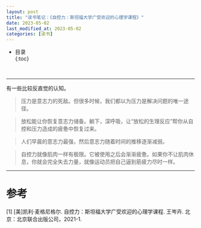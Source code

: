 ```yaml
---
layout: post
title: "读书笔记：《自控力：斯坦福大学广受欢迎的心理学课程》"
date: 2023-05-02
last_modified_at: 2023-05-02
categories: [读书]
---
```


* 目录  
{:toc}
<br/>

---

有一些比较反直觉的认知。     

>压力是意志力的死敌。但很多时候，我们都以为压力是解决问题的唯一途径。    

>放松能让你恢复意志力储备。躺下，深呼吸，让“放松的生理反应”帮你从自控和压力造成的疲惫中恢复过来。    

>人们早晨的意志力最强，然后意志力随着时间的推移逐渐减弱。  

>自控力就像肌肉一样有极限。它被使用之后会渐渐疲惫。如果你不让肌肉休息，你就会完全失去力量，就像运动员把自己逼到筋疲力尽时一样。


---

# 参考

[1] [美]凯利·麦格尼格尔. 自控力：斯坦福大学广受欢迎的心理学课程. 王岑卉. 北京：北京联合出版公司，2021-1.   